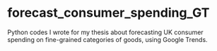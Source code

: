# forecast_consumer_spending_GT
Python codes I wrote for my thesis about forecasting UK consumer spending on fine-grained categories of goods, using Google Trends.
